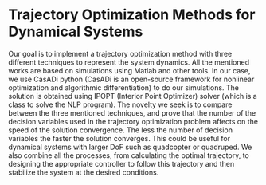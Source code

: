 # Trajectory Optimization Methods for Dynamical Systems

Our goal is to implement a trajectory optimization method with three different techniques to represent the system dynamics. All the mentioned works are based on simulations using Matlab and other tools. In our case, we use CasADi python (CasADi is an open-source framework for nonlinear optimization and algorithmic differentiation) to do our simulations. The solution is obtained using IPOPT (Interior Point Optimizer) solver (which is a class to solve the NLP program). 
The novelty we seek is to compare between the three mentioned techniques, and prove that the number of the decision variables used in the trajectory optimization problem affects on the speed of the solution convergence. The less the number of decision variables the faster the solution converges. This could be useful for dynamical systems with larger DoF such as quadcopter or quadruped. We also combine all the processes, from calculating the optimal trajectory, to designing the appropriate controller to follow this trajectory and then stabilize the system at the desired conditions. 
